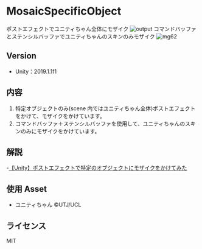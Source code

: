 # MosaicSpecificObject

ポストエフェクトでユニティちゃん全体にモザイク 
![output](https://user-images.githubusercontent.com/44670044/60755747-28cde500-a02f-11e9-9632-f3b4e1e59f8c.gif) 
コマンドバッファとステンシルバッファでユニティちゃんのスキンのみモザイク 
![mg62](https://user-images.githubusercontent.com/44670044/61576072-ebc62000-ab0f-11e9-9894-c10b49a88b87.gif)

## Version

- Unity：2019.1.1f1

## 内容

1. 特定オブジェクトのみ(scene 内ではユニティちゃん全体)ポストエフェクトをかけて、モザイクをかけています。
2. コマンドバッファ＋ステンシルバッファを使用して、ユニティちゃんのスキンのみにモザイクをかけています。

## 解説

-[【Unity】ポストエフェクトで特定のオブジェクトにモザイクをかけてみた](https://gurutaka-log.com/unity-post-effect-mosaic)

## 使用 Asset

- ユニティちゃん ©UTJ/UCL

## ライセンス

MIT
